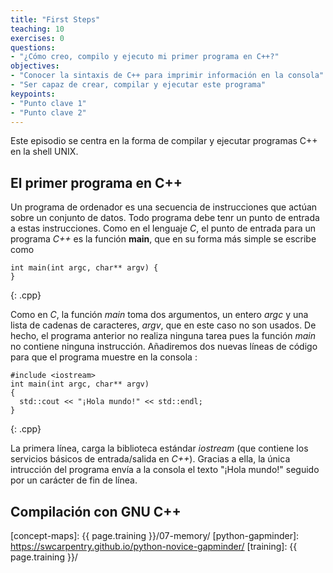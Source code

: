 ```yaml
---
title: "First Steps"
teaching: 10
exercises: 0
questions:
- "¿Cómo creo, compilo y ejecuto mi primer programa en C++?"
objectives:
- "Conocer la sintaxis de C++ para imprimir información en la consola"
- "Ser capaz de crear, compilar y ejecutar este programa"
keypoints:
- "Punto clave 1"
- "Punto clave 2"
---
```


Este episodio se centra en la forma de compilar y ejecutar programas C++ en la shell UNIX.

## El primer programa en C++

Un programa de ordenador es una secuencia de instrucciones que actúan sobre un conjunto de datos. Todo programa debe tenr un punto de entrada a estas instrucciones. Como en el lenguaje *C*, el punto de entrada para un programa *C++* es la función **main**, que en su forma más simple se escribe como

~~~
int main(int argc, char** argv) {
}
~~~
{: .cpp}

Como en *C*, la función *main* toma dos argumentos, un entero *argc* y
una lista de cadenas de caracteres, *argv*, que en este caso no son
usados. De hecho, el programa anterior no realiza ninguna tarea pues
la función *main* no contiene ninguna instrucción. Añadiremos dos
nuevas líneas de código para que el programa muestre en la consola :

~~~
#include <iostream>
int main(int argc, char** argv)
{
  std::cout << "¡Hola mundo!" << std::endl;
}
~~~
{: .cpp}

La primera línea, carga la biblioteca estándar *iostream* (que
contiene los servicios básicos de entrada/salida en *C++*). Gracias a
ella, la única intrucción del programa envía a la consola el texto
"¡Hola mundo!" seguido por un carácter de fin de línea.

## Compilación con GNU C++




[concept-maps]: {{ page.training }}/07-memory/
[python-gapminder]: https://swcarpentry.github.io/python-novice-gapminder/
[training]: {{ page.training }}/
